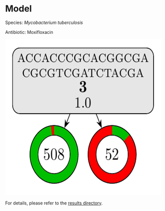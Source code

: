 
# Model

Species: *Mycobacterium tuberculosis*

Antibiotic: Moxifloxacin

<img src="./model.png" width=500 height=500 />

For details, please refer to the [results directory](../../../../../results/cart_b/mycobacterium%20tuberculosis/moxifloxacin/repeat_1/).

